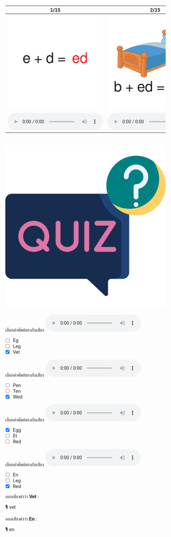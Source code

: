<div class="carrousel">


|1/15|2/15|3/15|4/15|5/15|6/15|7/15|8/15|9/15|10/15|11/15|12/15|13/15|14/15|15/15|
| :----: | :----: | :----: | :----: | :----: | :----: | :----: | :----: | :----: | :----: | :----: | :----: | :----: | :----: | :----: |
|![](/media/img/EShortvowel__ed.svg)|![](/media/img/EShortvowel__bed.svg)|![](/media/img/EShortvowel__red.svg)|![](/media/img/EShortvowel__wed.svg)|![](/media/img/EShortvowel__eg.svg)|![](/media/img/EShortvowel__egg.svg)|![](/media/img/EShortvowel__leg.svg)|![](/media/img/EShortvowel__en.svg)|![](/media/img/EShortvowel__men.svg)|![](/media/img/EShortvowel__pen.svg)|![](/media/img/EShortvowel__ten.svg)|![](/media/img/EShortvowel__et.svg)|![](/media/img/EShortvowel__net.svg)|![](/media/img/EShortvowel__vet.svg)|![](/media/img/EShortvowel__wet.svg)|
|![](/media/audio/ed.mp3)|![](/media/audio/bed.mp3)|![](/media/audio/red.mp3)|![](/media/audio/wed.mp3)|![](/media/audio/eg.mp3)|![](/media/audio/egg.mp3)|![](/media/audio/leg.mp3)|![](/media/audio/en.mp3)|![](/media/audio/men.mp3)|![](/media/audio/pen.mp3)|![](/media/audio/ten.mp3)|![](/media/audio/et.mp3)|![](/media/audio/net.mp3)|![](/media/audio/vet.mp3)|![](/media/audio/wet.mp3)|

</div>



# ![icon](/media/icons/quiz.svg) 

<div class=question>

เลือกคำศัพท์ตรงกับเสียง ![](/media/audio/vet.mp3) 
 - [ ] Eg
 - [ ] Leg
 - [x] Vet
</div>

<div class=question>

เลือกคำศัพท์ตรงกับเสียง ![](/media/audio/wed.mp3) 
 - [ ] Pen
 - [ ] Ten
 - [x] Wed
</div>

<div class=question>

เลือกคำศัพท์ตรงกับเสียง ![](/media/audio/egg.mp3) 
 - [x] Egg
 - [ ] Et
 - [ ] Red
</div>

<div class=question>

เลือกคำศัพท์ตรงกับเสียง ![](/media/audio/red.mp3) 
 - [ ] En
 - [ ] Leg
 - [x] Red
</div>

<div class=question>

ออกเสียงคำว่า **Vet** :

🎙️ vet

</div>
<div class=question>

ออกเสียงคำว่า **En** :

🎙️ en

</div>
